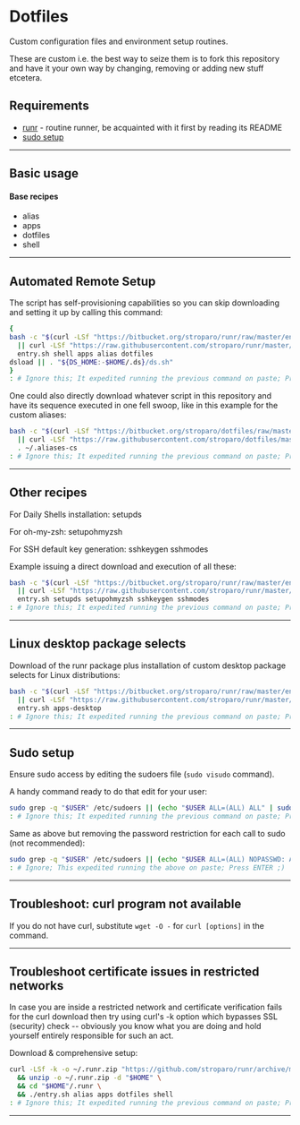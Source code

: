 # Dotfiles

Custom configuration files and environment setup routines.

These are custom i.e. the best way to seize them is to fork this repository and have it your own way by changing, removing or adding new stuff etcetera.

## Requirements

* [runr](https://github.com/stroparo/runr) - routine runner, be acquainted with it first by reading its README
* [sudo setup](#sudo-setup)

---

## Basic usage

#### Base recipes

* alias
* apps
* dotfiles
* shell

---

## Automated Remote Setup

The script has self-provisioning capabilities so you can skip downloading and setting it up by calling this command:

```bash
{
bash -c "$(curl -LSf "https://bitbucket.org/stroparo/runr/raw/master/entry.sh" \
  || curl -LSf "https://raw.githubusercontent.com/stroparo/runr/master/entry.sh")" \
  entry.sh shell apps alias dotfiles
dsload || . "${DS_HOME:-$HOME/.ds}/ds.sh"
}
: # Ignore this; It expedited running the previous command on paste; Press ENTER ;)
```

One could also directly download whatever script in this repository and have its sequence executed in one fell swoop, like in this example for the custom aliases:

```bash
bash -c "$(curl -LSf "https://bitbucket.org/stroparo/dotfiles/raw/master/recipes/alias.sh" \
  || curl -LSf "https://raw.githubusercontent.com/stroparo/dotfiles/master/recipes/alias.sh")"; \
  . ~/.aliases-cs
: # Ignore this; It expedited running the previous command on paste; Press ENTER ;)
```

---

## Other recipes

For Daily Shells installation: setupds

For oh-my-zsh: setupohmyzsh

For SSH default key generation: sshkeygen sshmodes

Example issuing a direct download and execution of all these:

```bash
bash -c "$(curl -LSf "https://bitbucket.org/stroparo/runr/raw/master/entry.sh" \
  || curl -LSf "https://raw.githubusercontent.com/stroparo/runr/master/entry.sh")" \
  entry.sh setupds setupohmyzsh sshkeygen sshmodes
: # Ignore this; It expedited running the previous command on paste; Press ENTER ;)
```

---

## Linux desktop package selects

Download of the runr package plus installation of custom desktop package selects for Linux distributions:

```bash
bash -c "$(curl -LSf "https://bitbucket.org/stroparo/runr/raw/master/entry.sh" \
  || curl -LSf "https://raw.githubusercontent.com/stroparo/runr/master/entry.sh")" \
  entry.sh apps-desktop
: # Ignore this; It expedited running the previous command on paste; Press ENTER ;)
```

---

## Sudo setup

Ensure sudo access by editing the sudoers file (```sudo visudo``` command).

A handy command ready to do that edit for your user:

```bash
sudo grep -q "$USER" /etc/sudoers || (echo "$USER ALL=(ALL) ALL" | sudo tee -a /etc/sudoers)
: # Ignore this; It expedited running the previous command on paste; Press ENTER ;)
```

Same as above but removing the password restriction for each call to sudo (not recommended):

```bash
sudo grep -q "$USER" /etc/sudoers || (echo "$USER ALL=(ALL) NOPASSWD: ALL" | sudo tee -a /etc/sudoers)
: # Ignore; This expedited running the above on paste; Press ENTER ;)
```

---

## Troubleshoot: curl program not available

If you do not have curl, substitute ```wget -O -``` for ```curl [options]``` in the command.

---

## Troubleshoot certificate issues in restricted networks

In case you are inside a restricted network and certificate verification fails for the curl download then try using curl's -k option which bypasses SSL (security) check -- obviously you know what you are doing and hold yourself entirely responsible for such an act.

Download & comprehensive setup:

```bash
curl -LSf -k -o ~/.runr.zip "https://github.com/stroparo/runr/archive/master.zip" \
  && unzip -o ~/.runr.zip -d "$HOME" \
  && cd "$HOME"/.runr \
  && ./entry.sh alias apps dotfiles shell
: # Ignore this; It expedited running the previous command on paste; Press ENTER ;)
```

---

